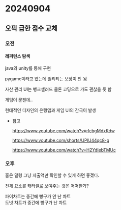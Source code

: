 # 20240904
## 오픽 급한 점수 교체

### 오전
#### 레퍼런스 탐색

java와 unity를 통해 구현

pygame이라고 있는데 퀄리티는 보장이 안 됨

자산 관리 UI는 뱅크샐러드 클론 코딩으로 가도 괜찮을 듯 함

게임이 문젠데..

현대적인 디자인의 은행앱과 게임 UI의 간극이 발생

- 참고
    
    https://www.youtube.com/watch?v=rIcbgMdxKdw
    
    https://www.youtube.com/shorts/UPIU44qc8-g
    
    https://www.youtube.com/watch?v=H2YdIebTMUc

### 오후

홈은 덜렁 그냥 지출액만 확인할 수 있게 하면 좋겠다.    

전체 요소를 캐러셀로 보여주는 것은 어떠한가?    

파이차트는 중간에 빵구가 안 난 차트    
도넛 차트가 중간에 빵구가 난 차트  